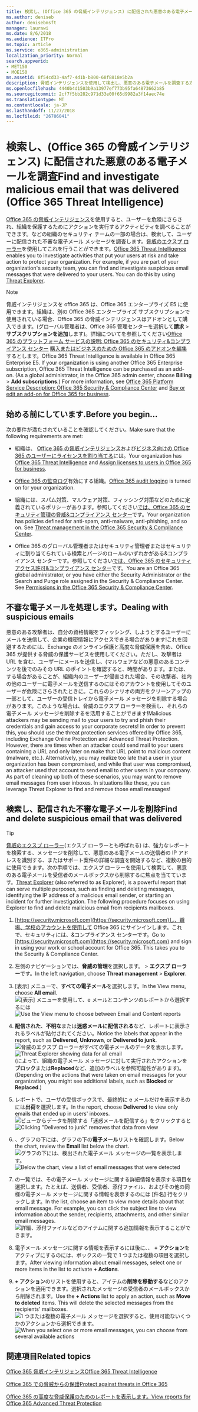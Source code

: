```yaml
---
title: 検索し、(Office 365 の脅威インテリジェンス) に配信された悪意のある電子メールを調査
ms.author: deniseb
author: denisebmsft
manager: laurawi
ms.date: 8/6/2018
ms.audience: ITPro
ms.topic: article
ms.service: o365-administration
localization_priority: Normal
search.appverid:
- MET150
- MOE150
ms.assetid: 8f54cd33-4af7-4d1b-b800-68f8818e5b2a
description: 脅威インテリジェンスを使用して検出し、悪意のある電子メールを調査する方法について説明します。
ms.openlocfilehash: 4440b4d1503b9a13977ef773b95fa64873662b85
ms.sourcegitcommit: 2cf7f5bb282c971d33e00f65d9982a3f14aec74e
ms.translationtype: MT
ms.contentlocale: ja-JP
ms.lasthandoff: 11/27/2018
ms.locfileid: "26706041"
---
```

# <a name="find-and-investigate-malicious-email-that-was-delivered-office-365-threat-intelligence"></a><span data-ttu-id="d5f76-103">検索し、(Office 365 の脅威インテリジェンス) に配信された悪意のある電子メールを調査</span><span class="sxs-lookup"><span data-stu-id="d5f76-103">Find and investigate malicious email that was delivered (Office 365 Threat Intelligence)</span></span>

<span data-ttu-id="d5f76-p101">[Office 365 の脅威インテリジェンス](office-365-ti.md)を使用すると、ユーザーを危険にさらされ、組織を保護するためにアクションを実行するアクティビティを調べることができます。などの組織のセキュリティ チームの一部の場合は、検索して、ユーザーに配信された不審な電子メール メッセージを調査します。[脅威のエクスプ ローラー](get-started-with-ti.md#threat-explorer)を使用してこれを行うことができます。</span><span class="sxs-lookup"><span data-stu-id="d5f76-p101">[Office 365 Threat Intelligence](office-365-ti.md) enables you to investigate activities that put your users at risk and take action to protect your organization. For example, if you are part of your organization's security team, you can find and investigate suspicious email messages that were delivered to your users. You can do this by using [Threat Explorer](get-started-with-ti.md#threat-explorer).</span></span>
  
> [!NOTE]
> <span data-ttu-id="d5f76-p102">脅威インテリジェンスを office 365 は、Office 365 エンタープライズ E5 に使用できます。組織は、別の Office 365 エンタープライズ サブスクリプションで使用されている場合、Office 365 の脅威インテリジェンスはアドオンとして購入できます。(グローバル管理者は、Office 365 管理センターを選択して**請求** \> **サブスクリプションを追加**します)。詳細についてを参照してください[Office 365 のプラットフォーム サービスの説明: Office 365 のセキュリティ&amp;コンプライアンス センター](https://technet.microsoft.com/en-us/library/dn933793.aspx) [購入またはビジネスのための Office 365 のアドオンを編集](https://support.office.com/article/4e7b57d6-b93b-457d-aecd-0ea58bff07a6)するとします。</span><span class="sxs-lookup"><span data-stu-id="d5f76-p102">Office 365 Threat Intelligence is available in Office 365 Enterprise E5. If your organization is using another Office 365 Enterprise subscription, Office 365 Threat Intelligence can be purchased as an add-on. (As a global administrator, in the Office 365 admin center, choose **Billing** \> **Add subscriptions**.) For more information, see [Office 365 Platform Service Description: Office 365 Security &amp; Compliance Center](https://technet.microsoft.com/en-us/library/dn933793.aspx) and [Buy or edit an add-on for Office 365 for business](https://support.office.com/article/4e7b57d6-b93b-457d-aecd-0ea58bff07a6).</span></span> 
  
## <a name="before-you-begin"></a><span data-ttu-id="d5f76-110">始める前にしています.</span><span class="sxs-lookup"><span data-stu-id="d5f76-110">Before you begin...</span></span>

<span data-ttu-id="d5f76-111">次の要件が満たされていることを確認してください。</span><span class="sxs-lookup"><span data-stu-id="d5f76-111">Make sure that the following requirements are met:</span></span>
  
- <span data-ttu-id="d5f76-112">組織は、 [Office 365 の脅威インテリジェンス](office-365-ti.md)および[ビジネス向けの Office 365 のユーザーにライセンスを割り当てる](https://support.office.com/article/997596b5-4173-4627-b915-36abac6786dc)には。</span><span class="sxs-lookup"><span data-stu-id="d5f76-112">Your organization has [Office 365 Threat Intelligence](office-365-ti.md) and [Assign licenses to users in Office 365 for business](https://support.office.com/article/997596b5-4173-4627-b915-36abac6786dc).</span></span>
    
- <span data-ttu-id="d5f76-113">[Office 365 の監査ログ](turn-audit-log-search-on-or-off.md)有効にする組織。</span><span class="sxs-lookup"><span data-stu-id="d5f76-113">[Office 365 audit logging](turn-audit-log-search-on-or-off.md) is turned on for your organization.</span></span> 
    
- <span data-ttu-id="d5f76-p103">組織には、スパム対策、マルウェア対策、フィッシング対策などのために定義されているポリシーがあります。参照してください[では、Office 365 のセキュリティ管理の脅威&amp;コンプライアンス センター](threat-management.md)です。</span><span class="sxs-lookup"><span data-stu-id="d5f76-p103">Your organization has policies defined for anti-spam, anti-malware, anti-phishing, and so on. See [Threat management in the Office 365 Security &amp; Compliance Center](threat-management.md).</span></span>
    
- <span data-ttu-id="d5f76-p104">Office 365 のグローバル管理者またはセキュリティ管理者またはセキュリティに割り当てられている検索とパージのロールのいずれかがある&amp;コンプライアンス センターです。参照してください[では、Office 365 のセキュリティ アクセス許可&amp;コンプライアンス センター](permissions-in-the-security-and-compliance-center.md)です。</span><span class="sxs-lookup"><span data-stu-id="d5f76-p104">You are an Office 365 global administrator, or you have either the Security Administrator or the Search and Purge role assigned in the Security &amp; Compliance Center. See [Permissions in the Office 365 Security &amp; Compliance Center](permissions-in-the-security-and-compliance-center.md).</span></span>
    
## <a name="dealing-with-suspicious-emails"></a><span data-ttu-id="d5f76-118">不審な電子メールを処理します。</span><span class="sxs-lookup"><span data-stu-id="d5f76-118">Dealing with suspicious emails</span></span>

<span data-ttu-id="d5f76-p105">悪意のある攻撃者は、自分の資格情報をフィッシング、しようとするユーザーにメールを送信して、企業の機密情報にアクセスできる場合があります!これを回避するためには、Exchange のオンライン保護と高度な脅威保護を含め、Office 365 が提供する脅威の保護サービスを使用してください。ただし、攻撃者は URL を含む、ユーザーにメールを送信し、(マルウェアなどの悪意のあるコンテンツを後でのみその URL のポイントを確認すると、時間があります。または、する場合があることが、組織内のユーザーが侵害された場合、その攻撃者、社内の他のユーザーに電子メールを送信するのにはそのアカウントを使用してそのユーザーが危険にさらされたときに。これらのシナリオの両方をクリーンアップの一部として、ユーザーの受信トレイから電子メール メッセージを削除する場合があります。このような場合は、脅威のエクスプ ローラーを検索し、それらの電子メール メッセージを削除するを活用することができます!</span><span class="sxs-lookup"><span data-stu-id="d5f76-p105">Malicious attackers may be sending mail to your users to try and phish their credentials and gain access to your corporate secrets! In order to prevent this, you should use the threat protection services offered by Office 365, including Exchange Online Protection and Advanced Threat Protection. However, there are times when an attacker could send mail to your users containing a URL and only later on make that URL point to malicious content (malware, etc.). Alternatively, you may realize too late that a user in your organization has been compromised, and while that user was compromised, an attacker used that account to send email to other users in your company. As part of cleaning up both of these scenarios, you may want to remove email messages from user inboxes. In situations like these, you can leverage Threat Explorer to find and remove those email messages!</span></span>
  
## <a name="find-and-delete-suspicious-email-that-was-delivered"></a><span data-ttu-id="d5f76-125">検索し、配信された不審な電子メールを削除</span><span class="sxs-lookup"><span data-stu-id="d5f76-125">Find and delete suspicious email that was delivered</span></span>

> [!TIP]
> <span data-ttu-id="d5f76-p106">[脅威のエクスプ ローラー](get-started-with-ti.md#threat-explorer)(エクスプ ローラーとも呼ばれる) は、強力なレポートを検索する、メッセージを削除して、悪意のある電子メールの送信者の IP アドレスを識別する、またはサポート案件の詳細な調査を開始するなど、複数の目的に使用できます。次の手順では、エクスプ ローラーを使用して検索して、悪意のある電子メールを受信者のメールボックスから削除するに焦点を当てています。</span><span class="sxs-lookup"><span data-stu-id="d5f76-p106">[Threat Explorer](get-started-with-ti.md#threat-explorer) (also referred to as Explorer), is a powerful report that can serve multiple purposes, such as finding and deleting messages, identifying the IP address of a malicious email sender, or starting an incident for further investigation. The following procedure focuses on using Explorer to find and delete malicious email from recipients mailboxes.</span></span> 
  
1. <span data-ttu-id="d5f76-p107">[https://security.microsoft.com](https://security.microsoft.com)し、職場、学校のアカウントを使用して Office 365 にサインインします。これで、セキュリティには、&amp;コンプライアンス センターです。</span><span class="sxs-lookup"><span data-stu-id="d5f76-p107">Go to [https://security.microsoft.com](https://security.microsoft.com) and sign in using your work or school account for Office 365. This takes you to the Security &amp; Compliance Center.</span></span> 
    
2. <span data-ttu-id="d5f76-130">左側のナビゲーションでは、**脅威の管理**を選択します。 \> **エクスプ ローラー**です。</span><span class="sxs-lookup"><span data-stu-id="d5f76-130">In the left navigation, choose **Threat management** \> **Explorer**.</span></span>
    
3. <span data-ttu-id="d5f76-131">[表示] メニューで、**すべての電子メール**を選択します。</span><span class="sxs-lookup"><span data-stu-id="d5f76-131">In the View menu, choose **All email**.</span></span><br/><span data-ttu-id="d5f76-132">![[表示] メニューを使用して、e メールとコンテンツのレポートから選択するには](media/d39013ff-93b6-42f6-bee5-628895c251c2.png)</span><span class="sxs-lookup"><span data-stu-id="d5f76-132">![Use the View menu to choose between Email and Content reports](media/d39013ff-93b6-42f6-bee5-628895c251c2.png)</span></span>
  
4. <span data-ttu-id="d5f76-133">**配信された**、**不明な**または**迷惑メールに配信される**など、レポートに表示されるラベルが貼付されてください。</span><span class="sxs-lookup"><span data-stu-id="d5f76-133">Notice the labels that appear in the report, such as **Delivered**, **Unknown**, or **Delivered to junk**.</span></span><br/><span data-ttu-id="d5f76-134">![脅威のエクスプ ローラーがすべての電子メールのデータを表示します。](media/208826ed-a85e-446f-b276-b5fdc312fbcb.png)</span><span class="sxs-lookup"><span data-stu-id="d5f76-134">![Threat Explorer showing data for all email](media/208826ed-a85e-446f-b276-b5fdc312fbcb.png)</span></span><br/><span data-ttu-id="d5f76-135">(によって、組織の電子メール メッセージに対して実行されたアクションを**ブロック**または**Replaced**など、追加のラベルを参照可能性があります)。</span><span class="sxs-lookup"><span data-stu-id="d5f76-135">(Depending on the actions that were taken on email messages for your organization, you might see additional labels, such as **Blocked** or **Replaced**.)</span></span>
    
5. <span data-ttu-id="d5f76-136">レポートで、ユーザの受信ボックスで、最終的に e メールだけを表示するのには**出荷**を選択します。</span><span class="sxs-lookup"><span data-stu-id="d5f76-136">In the report, choose **Delivered** to view only emails that ended up in users' inboxes.</span></span><br/><span data-ttu-id="d5f76-137">![ビューからデータを削除する「迷惑メールを配信する」をクリックすると](media/e6fb2e47-461e-4f6f-8c65-c331bd858758.png)</span><span class="sxs-lookup"><span data-stu-id="d5f76-137">![Clicking "Delivered to junk" removes that data from view](media/e6fb2e47-461e-4f6f-8c65-c331bd858758.png)</span></span>
  
6. <span data-ttu-id="d5f76-138">、グラフの下には、グラフの下の**電子メール**リストを確認します。</span><span class="sxs-lookup"><span data-stu-id="d5f76-138">Below the chart, review the **Email** list below the chart.</span></span><br/><span data-ttu-id="d5f76-139">![グラフの下には、検出された電子メール メッセージの一覧を表示します。](media/dfb60590-1236-499d-97da-86c68621e2bc.png)</span><span class="sxs-lookup"><span data-stu-id="d5f76-139">![Below the chart, view a list of email messages that were detected](media/dfb60590-1236-499d-97da-86c68621e2bc.png)</span></span>
  
7. <span data-ttu-id="d5f76-p108">の一覧では、その電子メール メッセージに関する詳細情報を表示する項目を選択します。たとえば、送信者、受信者、添付ファイル、およびその他の同様の電子メール メッセージに関する情報を表示するのには [件名] 行をクリックします。</span><span class="sxs-lookup"><span data-stu-id="d5f76-p108">In the list, choose an item to view more details about that email message. For example, you can click the subject line to view information about the sender, recipients, attachments, and other similar email messages.</span></span><br/>![詳細、添付ファイルなどのアイテムに関する追加情報を表示することができます。](media/5a5707c3-d62a-4610-ae7b-900fff8708b2.png)
  
8. <span data-ttu-id="d5f76-143">電子メール メッセージに関する情報を表示するには後に、、 **+ アクション**をアクティブにするのには、ボックスの一覧で 1 つまたは複数の項目を選択します。</span><span class="sxs-lookup"><span data-stu-id="d5f76-143">After viewing information about email messages, select one or more items in the list to activate **+ Actions**.</span></span>
    
9. <span data-ttu-id="d5f76-p109">**+ アクション**のリストを使用すると、アイテムの**削除を移動する**などのアクションを適用できます。選択されたメッセージの受信者のメールボックスから削除されます。</span><span class="sxs-lookup"><span data-stu-id="d5f76-p109">Use the **+ Actions** list to apply an action, such as **Move to deleted** items. This will delete the selected messages from the recipients' mailboxes.</span></span><br/><span data-ttu-id="d5f76-146">![1 つまたは複数の電子メール メッセージを選択すると、使用可能ないくつかのアクションから選択できます。](media/ef12e10c-60a7-4f66-8f76-68d77ae26de1.png)</span><span class="sxs-lookup"><span data-stu-id="d5f76-146">![When you select one or more email messages, you can choose from several available actions](media/ef12e10c-60a7-4f66-8f76-68d77ae26de1.png)</span></span>
  
## <a name="related-topics"></a><span data-ttu-id="d5f76-147">関連項目</span><span class="sxs-lookup"><span data-stu-id="d5f76-147">Related topics</span></span>

[<span data-ttu-id="d5f76-148">Office 365 脅威インテリジェンス</span><span class="sxs-lookup"><span data-stu-id="d5f76-148">Office 365 Threat Intelligence</span></span>](office-365-ti.md)
  
[<span data-ttu-id="d5f76-149">Office 365 での脅威からの保護</span><span class="sxs-lookup"><span data-stu-id="d5f76-149">Protect against threats in Office 365</span></span>](protect-against-threats.md)
  
[<span data-ttu-id="d5f76-150">Office 365 の高度な脅威保護のためのレポートを表示します。</span><span class="sxs-lookup"><span data-stu-id="d5f76-150">View reports for Office 365 Advanced Threat Protection</span></span>](view-reports-for-atp.md)
  

